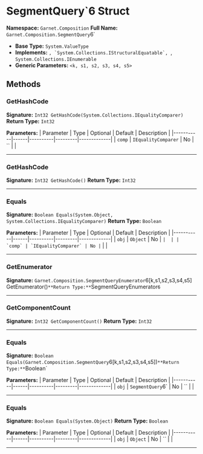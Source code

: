 # SegmentQuery`6 Struct

**Namespace:** `Garnet.Composition`
**Full Name:** `Garnet.Composition.SegmentQuery`6`
- **Base Type:** `System.ValueType`
- **Implements:** ``, `System.Collections.IStructuralEquatable`, ``, `System.Collections.IEnumerable`
- **Generic Parameters:** `<k, s1, s2, s3, s4, s5>`

## Methods

### GetHashCode

**Signature:** `Int32 GetHashCode(System.Collections.IEqualityComparer)`
**Return Type:** `Int32`

**Parameters:**
| Parameter | Type | Optional | Default | Description |
|-----------|------|----------|---------|-------------|
| `comp` | `IEqualityComparer` | No | `` |  |

---

### GetHashCode

**Signature:** `Int32 GetHashCode()`
**Return Type:** `Int32`

---

### Equals

**Signature:** `Boolean Equals(System.Object, System.Collections.IEqualityComparer)`
**Return Type:** `Boolean`

**Parameters:**
| Parameter | Type | Optional | Default | Description |
|-----------|------|----------|---------|-------------|
| `obj` | `Object` | No | `` |  |
| `comp` | `IEqualityComparer` | No | `` |  |

---

### GetEnumerator

**Signature:** `Garnet.Composition.SegmentQueryEnumerator`6[k,s1,s2,s3,s4,s5] GetEnumerator()`
**Return Type:** `SegmentQueryEnumerator`6`

---

### GetComponentCount

**Signature:** `Int32 GetComponentCount()`
**Return Type:** `Int32`

---

### Equals

**Signature:** `Boolean Equals(Garnet.Composition.SegmentQuery`6[k,s1,s2,s3,s4,s5])`
**Return Type:** `Boolean`

**Parameters:**
| Parameter | Type | Optional | Default | Description |
|-----------|------|----------|---------|-------------|
| `obj` | `SegmentQuery`6` | No | `` |  |

---

### Equals

**Signature:** `Boolean Equals(System.Object)`
**Return Type:** `Boolean`

**Parameters:**
| Parameter | Type | Optional | Default | Description |
|-----------|------|----------|---------|-------------|
| `obj` | `Object` | No | `` |  |

---